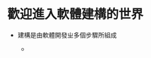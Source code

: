 # 歡迎進入軟體建構的世界

* 建構是由軟體開發ㄓ多個步驟所組成
	
	+ 
<!--stackedit_data:
eyJoaXN0b3J5IjpbNDA2Njk5NzgzLC0xNTc1ODYzNzYzLC0zOT
UxMDA4MV19
-->